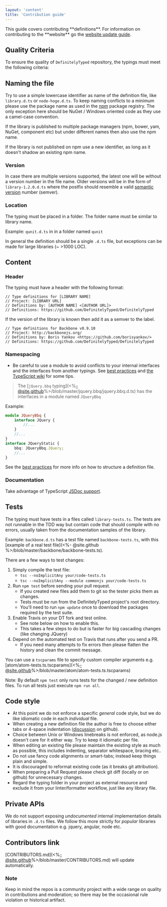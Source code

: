 ```yaml
---
layout: 'content'
title: 'Contribution guide'
---
```


<div class="ui small message">
    This guide covers contributing **definitions**. For information on contributing to the **website** go the <a href="/pages/website-contributions.html">website update guide</a>.
</div>


## Quality Criteria

To ensure the quality of `DefinitelyTyped` repository, the typings must meet the following criteria:

## Naming the file

Try to use a simple lowercase identifier as name of the definition file, like `library.d.ts` or `node-hoge.d.ts`. To keep naming conflicts to a minimum please use the package name as used in the [npm](https://www.npmjs.org/) package registry. The only exception here should be NuGet / Windows oriented code as they use a camel-case convention.

If the library is published to multiple package managers (npm, bower, yam, NuGet, component etc) but under different names then also use the npm name.

If the library is not published on npm use a new identifier, as long as it doesn't shadow an existing npm name.

### Version

In case there are multiple versions supported, the latest one will be without a version number in the file name. Older versions will be in the form of `library-1.2.0.d.ts` where the postfix should resemble a valid [semantic version](http://semver.org/) number (semver).

### Location

The typing must be placed in a folder. The folder name must be similar to library name.

Example: `qunit.d.ts` in in a folder named `qunit`

In general the definition should be a single `.d.ts` file, but exceptions can be made for large libraries (~ >1000 LOC).

## Content

### Header

The typing must have a header with the following format:

````
// Type definitions for [LIBRARY NAME]
// Project: [LIBRARY URL]
// Definitions by: [AUTHOR NAME] <[AUTHOR URL]>
// Definitions: https://github.com/DefinitelyTyped/DefinitelyTyped
````

If the version of the library is known then add it as a semver to the label.

````
// Type definitions for Backbone v0.9.10
// Project: http://backbonejs.org/
// Definitions by: Boris Yankov <https://github.com/borisyankov/>
// Definitions: https://github.com/DefinitelyTyped/DefinitelyTyped
````

### Namespacing

* Be careful to use a module to avoid conflicts to your internal interfaces and the interfaces from another typings. See [best practices](/guides/best-practices.html) and [the TypeScript wiki](https://typescript.codeplex.com/wikipage?title=Writing%20Definition%20%28.d.ts%29%20Files) for some tips.

> The [`jQuery.bbq` typing](<%-@site.github%>/blob/master/jquery.bbq/jquery.bbq.d.ts) has the interfaces in a module named `JQueryBbq`

Example:

````typescript
module JQueryBbq {
	interface JQuery {
		//...
	}
	//...
}
interface JQueryStatic {
	bbq: JQueryBbq.JQuery;
	//...
}
````

See the [best practices](/guides/best-practices.html) for more info on how to structure a definition file.

### Documentation

Take advantage of TypeScript [JSDoc support](http://blogs.msdn.com/b/typescript/archive/2013/01/21/announcing-typescript-0-8-2.aspx).

## Tests

The typing must have tests in a files called `library-tests.ts`. The tests are not runnable in the TDD way but contain code that should compile with no errors, usually taken from the documentation samples of the library.

Example: `backbone.d.ts` has a test file named `backbone-tests.ts`, with this [example of a real test file](<%- @site.github %>/blob/master/backbone/backbone-tests.ts).

There are a few ways to test changes:

1. Simply compile the test file:
    * `tsc --noImplicitAny your/code-tests.ts`
    * `tsc --noImplicitAny --module commonjs your/code-tests.ts`
1. Run `npm test` before sending your pull request.
    * If you created new files add them to git so the tester picks them as changes.
    * Tests must be run from the DefinitelyTyped project's root directory.
    * You'll need to run `npm update` once to download the packages required by the test suite.
1. Enable Travis on your DT fork and test online.
    * See note below on how to enable this.
    * This takes a few steps to do but is faster for big cascading changes (like changing JQuery)
1. Depend on the automated test on Travis that runs after you send a PR.
    * If you need many attempts to fix errors then please flatten the history and clean the commit message.

You can use a `tscparams` file to specify custom compiler arguments e.g. [atom/atom-tests.ts.tscparams](<%-@site.github%>/blob/master/atom/atom-tests.ts.tscparams)

Note: By default `npm test` only runs tests for the changed / new definition files. To run all tests just execute `npm run all`.

## Code style

* At this point we do not enforce a specific *general* code style, but we do like idiomatic code in each *individual* file.
* When creating a new definition file the author is free to choose either tabs or 4-space indentation ([discussion](https://github.com/DefinitelyTyped/DefinitelyTyped/issues/1709) on github).
* Choice between Unix or Windows linebreaks is not enforced, as node.js doesn't care for it either way. Try to keep it idiomatic per file.
* When editing an existing file please maintain the existing style as much as possible, this includes indenting, separator whitespace, bracing etc..
* Do not use fancy code alignments or smart-tabs; instead keep things plain and simple.
* It is discouraged to reformat existing code (as it breaks git attribution).
* When preparing a Pull Request please check git diff (locally or on github) for unnecessary changes.
* Regard the typing folder in your project as external resource and exclude it from your linter/formatter workflow, just like any library file.

## Private APIs
We do not support exposing *undocumented* internal implementation details of libraries in `.d.ts` files. We follow this more strictly for *popular* libraries with good documentation e.g. jquery, angular, node etc.

## Contributors link

[CONTRIBUTORS.md](<%-@site.github%>/blob/master/CONTRIBUTORS.md) will update automatically.

### Note

Keep in mind the repos is a community project with a wide range on quality in contributions and moderation; so there may be the occasional rule violation or historical artifact.
